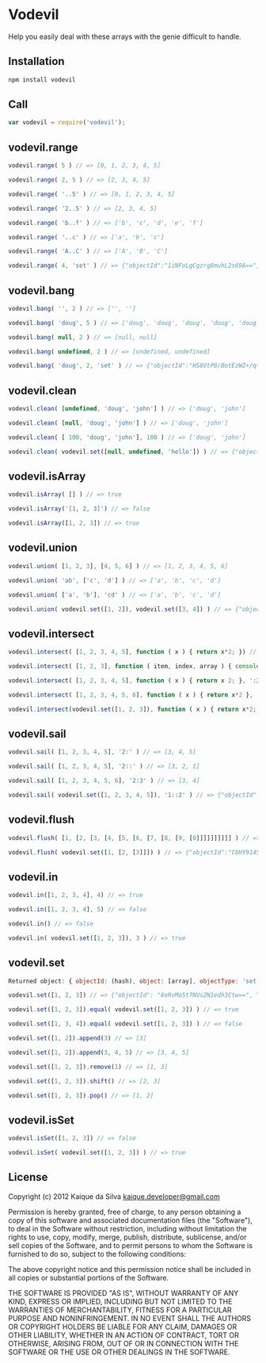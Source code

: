 Vodevil
=======

Help you easily deal with these arrays with the genie difficult to handle.

Installation
------------
```bash
npm install vodevil
```

Call
----
```javascript
var vodevil = require('vodevil');
```

vodevil.range
-------------
```javascript
vodevil.range( 5 ) // => [0, 1, 2, 3, 4, 5]

vodevil.range( 2, 5 ) // => [2, 3, 4, 5]

vodevil.range( '..5' ) // => [0, 1, 2, 3, 4, 5]

vodevil.range( '2..5' ) // => [2, 3, 4, 5]

vodevil.range( 'b..f' ) // => ['b', 'c', 'd', 'e', 'f']

vodevil.range( '..c' ) // => ['a', 'b', 'c']

vodevil.range( 'A..C' ) // => ['A', 'B', 'C']

vodevil.range( 4, 'set' ) // => {"objectId":"1iNFoLgCgzrg8muhL2s69A==","object":[0,1,2,3,4],"objectType":"set"}
```

vodevil.bang
------------
```javascript
vodevil.bang( '', 2 ) // => ['', '']

vodevil.bang( 'doug', 5 ) // => ['doug', 'doug', 'doug', 'doug', 'doug']

vodevil.bang( null, 2 ) // => [null, null]

vodevil.bang( undefined, 2 ) // => [undefined, undefined]

vodevil.bang( 'doug', 2, 'set' ) // => {"objectId":"HS8VtP8/BotEzWZ+/q+aHw==","object":["doug","doug"],"objectType":"set"}
```

vodevil.clean
-------------
```javascript
vodevil.clean( [undefined, 'doug', 'john'] ) // => ['doug', 'john']

vodevil.clean( [null, 'doug', 'john'] ) // => ['doug', 'john']

vodevil.clean( [ 100, 'doug', 'john'], 100 ) // => ['doug', 'john']

vodevil.clean( vodevil.set([null, undefined, 'hello']) ) // => {"objectId":"Hwv1A45hlRqVxKKp23xACg==","object":["hello"],"objectType":"set"}
```

vodevil.isArray
---------------
```javascript
vodevil.isArray( [] ) // => true

vodevil.isArray('[1, 2, 3]') // => false

vodevil.isArray([1, 2, 3]) // => true
```

vodevil.union
-------------
```javascript
vodevil.union( [1, 2, 3], [4, 5, 6] ) // => [1, 2, 3, 4, 5, 6]

vodevil.union( 'ab', ['c', 'd'] ) // => ['a', 'b', 'c', 'd']

vodevil.union( ['a', 'b'], 'cd' ) // => ['a', 'b', 'c', 'd']

vodevil.union( vodevil.set([1, 2]), vodevil.set([3, 4]) ) // => {"objectId":"e9TGO6LNrbBg9XMOe/ZqMA==","object":[1,2,3,4],"objectType":"set"}
```

vodevil.intersect
-----------------
```javascript
vodevil.intersect( [1, 2, 3, 4, 5], function ( x ) { return x*2; }) // => [2, 4, 6, 8, 10]

vodevil.intersect( [1, 2, 3], function ( item, index, array ) { console.log( x ); } ) // => []

vodevil.intersect( [1, 2, 3, 4, 5], function ( x ) { return x 2; }, ':2' ) // => [2, 4, 6]

vodevil.intersect( [1, 2, 3, 4, 5, 6], function ( x ) { return x*2 }, '2::' ) // => [6, 4, 2]

vodevil.intersect(vodevil.set([1, 2, 3]), function ( x ) { return x*2; }, '0::') // => {"objectId":"gJcLFZFsurEYyxd2AoHtmw==","object":[6,4,2],"objectType":"set"}
```

vodevil.sail
------------
```javascript
vodevil.sail( [1, 2, 3, 4, 5], '2:' ) // => [3, 4, 5]

vodevil.sail( [1, 2, 3, 4, 5], '2::' ) // => [3, 2, 1]

vodevil.sail( [1, 2, 3, 4, 5, 6], '2:3' ) // => [3, 4]

vodevil.sail( vodevil.set([1, 2, 3, 4, 5]), '1::2' ) // => {"objectId":"rbBriOAOruCuo6iA2wO2ow==","object":[4,3],"objectType":"set"}
```

vodevil.flush
-------------
```javascript
vodevil.flush( [1, [2, [3, [4, [5, [6, [7, [8, [9, [0]]]]]]]]]] ) // => [1, 2, 3, 4, 5, 6, 7, 8, 9, 0]

vodevil.flush( vodevil.set([1, [2, [3]]]) ) // => {"objectId":"C8HY9145nmC14yQ9IrxghA==","object":["1","2","3"],"objectType":"set"}
```

vodevil.in
----------
```javascript
vodevil.in([1, 2, 3, 4], 4) // => true

vodevil.in([1, 2, 3, 4], 5) // => false

vodevil.in() // => false

vodevil.in( vodevil.set([1, 2, 3]), 3 ) // => true
```

vodevil.set
-----------
```javascript
Returned object: { objectId: (hash), object: [array], objectType: 'set' }

vodevil.set([1, 2, 3]) // => {"objectId": "8eRvMo5t7NVsZN1edh3Ctw==", "object": [1,2,3], "objectType": "set"} 

vodevil.set([1, 2, 3]).equal( vodevil.set([1, 2, 3]) ) // => true

vodevil.set([1, 3, 4]).equal( vodevil.set([1, 2, 3]) ) // => false

vodevil.set([1, 2]).append(3) // => [3]

vodevil.set([1, 2]).append(3, 4, 5) // => [3, 4, 5] 

vodevil.set([1, 2, 3]).remove(1) // => [1, 3]

vodevil.set([1, 2, 3]).shift() // => [2, 3]

vodevil.set([1, 2, 3]).pop() // => [1, 2]
```

vodevil.isSet
-------------
```javascript
vodevil.isSet([1, 2, 3]) // => false

vodevil.isSet( vodevil.set([1, 2, 3]) ) // => true
```

License
-------

Copyright (c) 2012 Kaique da Silva <kaique.developer@gmail.com>

Permission is hereby granted, free of charge, to any person obtaining a copy of this software and associated documentation files (the "Software"), to deal in the Software without restriction, including without limitation the rights to use, copy, modify, merge, publish, distribute, sublicense, and/or sell copies of the Software, and to permit persons to whom the Software is furnished to do so, subject to the following conditions:

The above copyright notice and this permission notice shall be included in all copies or substantial portions of the Software.

THE SOFTWARE IS PROVIDED "AS IS", WITHOUT WARRANTY OF ANY KIND, EXPRESS OR IMPLIED, INCLUDING BUT NOT LIMITED TO THE WARRANTIES OF MERCHANTABILITY, FITNESS FOR A PARTICULAR PURPOSE AND NONINFRINGEMENT. IN NO EVENT SHALL THE AUTHORS OR COPYRIGHT HOLDERS BE LIABLE FOR ANY CLAIM, DAMAGES OR OTHER LIABILITY, WHETHER IN AN ACTION OF CONTRACT, TORT OR OTHERWISE, ARISING FROM, OUT OF OR IN CONNECTION WITH THE SOFTWARE OR THE USE OR OTHER DEALINGS IN THE SOFTWARE.
